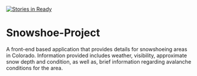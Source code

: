 [![Stories in Ready](https://badge.waffle.io/chuckb1789/Snowshoe-Project.png?label=ready&title=Ready)](https://waffle.io/chuckb1789/Snowshoe-Project)
# Snowshoe-Project

A front-end based application that provides details for snowshoeing areas in Colorado. Information provided includes weather, visibility, approximate snow depth and condition, as well as, brief information regarding avalanche conditions for the area.
